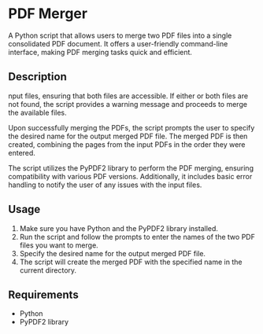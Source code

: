 # PDF Merger

A Python script that allows users to merge two PDF files into a single consolidated PDF document. It offers a user-friendly command-line interface, making PDF merging tasks quick and efficient.

## Description

nput files, ensuring that both files are accessible. If either or both files are not found, the script provides a warning message and proceeds to merge the available files.

Upon successfully merging the PDFs, the script prompts the user to specify the desired name for the output merged PDF file. The merged PDF is then created, combining the pages from the input PDFs in the order they were entered.

The script utilizes the PyPDF2 library to perform the PDF merging, ensuring compatibility with various PDF versions. Additionally, it includes basic error handling to notify the user of any issues with the input files.

## Usage

1. Make sure you have Python and the PyPDF2 library installed.
2. Run the script and follow the prompts to enter the names of the two PDF files you want to merge.
3. Specify the desired name for the output merged PDF file.
4. The script will create the merged PDF with the specified name in the current directory.

## Requirements

- Python
- PyPDF2 library

